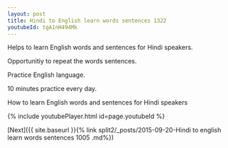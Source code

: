 ```yaml
---
layout: post
title: Hindi to English learn words sentences 1322 
youtubeId: tgA1nH494Mk
---
```

 
 
Helps to learn English words and sentences for Hindi speakers.

Opportunitiy to repeat the words sentences. 

Practice English language. 
 
10 minutes practice every day. 
 
How to learn English words and sentences for Hindi speakers 
 
{% include youtubePlayer.html id=page.youtubeId %}
 
 
[Next]({{ site.baseurl }}{% link  split2/_posts/2015-09-20-Hindi to english learn words sentences 1005 .md%})
 
